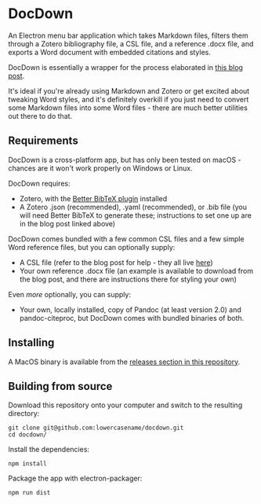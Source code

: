 # DocDown

An Electron menu bar application which takes Markdown files, filters them through a Zotero bibliography file, a CSL file, and a reference .docx file, and exports a Word document with embedded citations and styles.

DocDown is essentially a wrapper for the process elaborated in [this blog post](https://raphaelkabo.com/blog/posts/markdown-to-word/).

It's ideal if you're already using Markdown and Zotero or get excited about tweaking Word styles, and it's definitely overkill if you just need to convert some Markdown files into some Word files - there are much better utilities out there to do that.

## Requirements

DocDown is a cross-platform app, but has only been tested on macOS - chances are it won't work properly on Windows or Linux.

DocDown requires:

- Zotero, with the [Better BibTeX plugin](https://github.com/retorquere/zotero-better-bibtex) installed
- A Zotero .json (recommended), .yaml (recommended), or .bib file (you will need Better BibTeX to generate these; instructions to set one up are in the blog post linked above)

DocDown comes bundled with a few common CSL files and a few simple Word reference files, but you can optionally supply:

- A CSL file (refer to the blog post for help - they all live [here](https://www.zotero.org/styles))
- Your own reference .docx file (an example is available to download from the blog post, and there are instructions there for styling your own)

Even _more_ optionally, you can supply:

- Your own, locally installed, copy of Pandoc (at least version 2.0) and pandoc-citeproc, but DocDown comes with bundled binaries of both.

## Installing

A MacOS binary is available from the [releases section in this repository](https://github.com/lowercasename/docdown/releases).

## Building from source

Download this repository onto your computer and switch to the resulting directory:

```
git clone git@github.com:lowercasename/docdown.git
cd docdown/
```

Install the dependencies:

```
npm install
```

Package the app with electron-packager:

```
npm run dist
```
